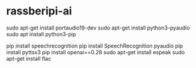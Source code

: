 # rassberipi-ai

sudo apt-get install portaudio19-dev
sudo apt-get install python3-pyaudio
sudo apt install python3-pip

pip install speechrecognition
pip install SpeechRecognition pyaudio
pip install pyttsx3
pip install openai==0.28
sudo apt-get install espeak
sudo apt-get install flac
